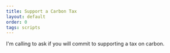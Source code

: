 ```yaml
---
title: Support a Carbon Tax
layout: default
order: 0
tags: scripts
---
```


I'm calling to ask if you will commit to supporting a tax on carbon.
